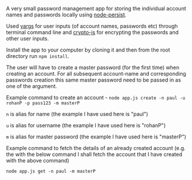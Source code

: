 A very small password management app for storing the individual account names and passwords locally using [node-persist](https://github.com/simonlast/node-persist). 

Used [yargs](https://github.com/bcoe/yargs) for user inputs (of account names, passwords etc) through terminal command line and [crypto-js](https://code.google.com/p/crypto-js/) for encrypting the passwords and other user inputs.

Install the app to your computer by cloning it and then from the root directory run ``npm install``.

The user will have to create a master password (for the first time) when creating an account. For all subsequent account-name and corresponding passwords creation this same master password need to be passed in as one of the argument.

Example command to create an account - ``node app.js create -n paul -u rohanP -p pass123 -m masterP``

``n`` is alias for name  (the example I have used here is "paul")

``u`` is alias for username (the example I have used here is "rohanP")

``m`` is alias for master password (the example I have used here is "masterP")


Example command to fetch the details of an already created account (e.g. the with the below command I shall fetch the account that I have created with the above command)

``node app.js get -n paul -m masterP``